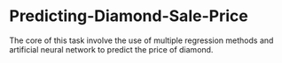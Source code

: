 # Predicting-Diamond-Sale-Price
The core of this task involve the use of multiple regression methods and artificial neural network to predict the price of diamond.
